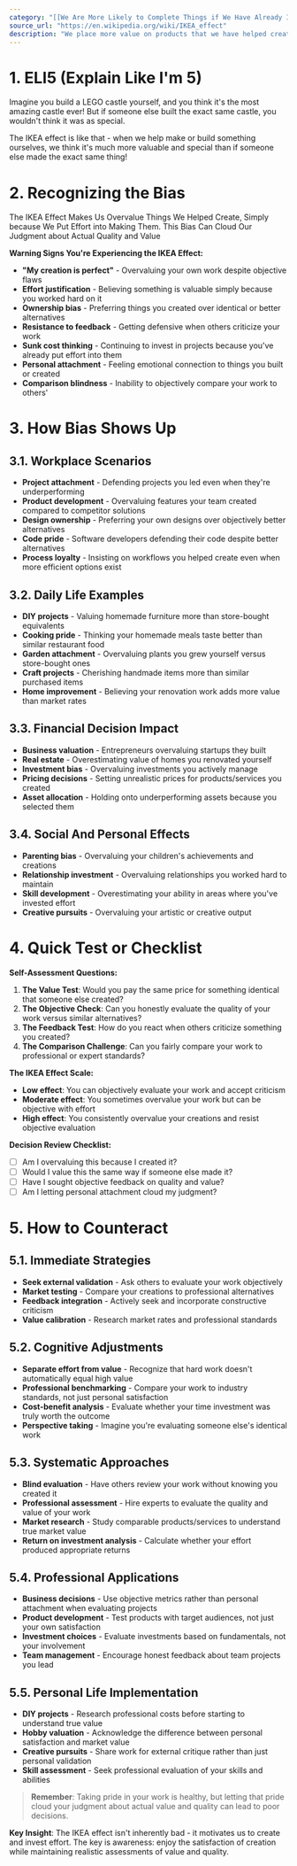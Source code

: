 ```yaml
---
category: "[[We Are More Likely to Complete Things if We Have Already Invested time and Energy in Them]]"
source_url: "https://en.wikipedia.org/wiki/IKEA_effect"
description: "We place more value on products that we have helped create."
---
```


# 1. ELI5 (Explain Like I'm 5)

Imagine you build a LEGO castle yourself, and you think it's the most amazing castle ever! But if someone else built the exact same castle, you wouldn't think it was as special.

The IKEA effect is like that - when we help make or build something ourselves, we think it's much more valuable and special than if someone else made the exact same thing!

# 2. Recognizing the Bias

The IKEA Effect Makes Us Overvalue Things We Helped Create, Simply because We Put Effort into Making Them. This Bias Can Cloud Our Judgment about Actual Quality and Value

**Warning Signs You're Experiencing the IKEA Effect:**

- **"My creation is perfect"** - Overvaluing your own work despite objective flaws
- **Effort justification** - Believing something is valuable simply because you worked hard on it
- **Ownership bias** - Preferring things you created over identical or better alternatives
- **Resistance to feedback** - Getting defensive when others criticize your work
- **Sunk cost thinking** - Continuing to invest in projects because you've already put effort into them
- **Personal attachment** - Feeling emotional connection to things you built or created
- **Comparison blindness** - Inability to objectively compare your work to others'

# 3. How Bias Shows Up

## 3.1. **Workplace Scenarios**

- **Project attachment** - Defending projects you led even when they're underperforming
- **Product development** - Overvaluing features your team created compared to competitor solutions
- **Design ownership** - Preferring your own designs over objectively better alternatives
- **Code pride** - Software developers defending their code despite better alternatives
- **Process loyalty** - Insisting on workflows you helped create even when more efficient options exist

## 3.2. **Daily Life Examples**

- **DIY projects** - Valuing homemade furniture more than store-bought equivalents
- **Cooking pride** - Thinking your homemade meals taste better than similar restaurant food
- **Garden attachment** - Overvaluing plants you grew yourself versus store-bought ones
- **Craft projects** - Cherishing handmade items more than similar purchased items
- **Home improvement** - Believing your renovation work adds more value than market rates

## 3.3. **Financial Decision Impact**

- **Business valuation** - Entrepreneurs overvaluing startups they built
- **Real estate** - Overestimating value of homes you renovated yourself
- **Investment bias** - Overvaluing investments you actively manage
- **Pricing decisions** - Setting unrealistic prices for products/services you created
- **Asset allocation** - Holding onto underperforming assets because you selected them

## 3.4. **Social And Personal Effects**

- **Parenting bias** - Overvaluing your children's achievements and creations
- **Relationship investment** - Overvaluing relationships you worked hard to maintain
- **Skill development** - Overestimating your ability in areas where you've invested effort
- **Creative pursuits** - Overvaluing your artistic or creative output

# 4. Quick Test or Checklist

**Self-Assessment Questions:**

1. **The Value Test**: Would you pay the same price for something identical that someone else created?
2. **The Objective Check**: Can you honestly evaluate the quality of your work versus similar alternatives?
3. **The Feedback Test**: How do you react when others criticize something you created?
4. **The Comparison Challenge**: Can you fairly compare your work to professional or expert standards?

**The IKEA Effect Scale:**
- **Low effect**: You can objectively evaluate your work and accept criticism
- **Moderate effect**: You sometimes overvalue your work but can be objective with effort
- **High effect**: You consistently overvalue your creations and resist objective evaluation

**Decision Review Checklist:**
- [ ] Am I overvaluing this because I created it?
- [ ] Would I value this the same way if someone else made it?
- [ ] Have I sought objective feedback on quality and value?
- [ ] Am I letting personal attachment cloud my judgment?

# 5. How to Counteract ️

## 5.1. **Immediate Strategies**

- **Seek external validation** - Ask others to evaluate your work objectively
- **Market testing** - Compare your creations to professional alternatives
- **Feedback integration** - Actively seek and incorporate constructive criticism
- **Value calibration** - Research market rates and professional standards

## 5.2. **Cognitive Adjustments**

- **Separate effort from value** - Recognize that hard work doesn't automatically equal high value
- **Professional benchmarking** - Compare your work to industry standards, not just personal satisfaction
- **Cost-benefit analysis** - Evaluate whether your time investment was truly worth the outcome
- **Perspective taking** - Imagine you're evaluating someone else's identical work

## 5.3. **Systematic Approaches**

- **Blind evaluation** - Have others review your work without knowing you created it
- **Professional assessment** - Hire experts to evaluate the quality and value of your work
- **Market research** - Study comparable products/services to understand true market value
- **Return on investment analysis** - Calculate whether your effort produced appropriate returns

## 5.4. **Professional Applications**

- **Business decisions** - Use objective metrics rather than personal attachment when evaluating projects
- **Product development** - Test products with target audiences, not just your own satisfaction
- **Investment choices** - Evaluate investments based on fundamentals, not your involvement
- **Team management** - Encourage honest feedback about team projects you lead

## 5.5. **Personal Life Implementation**

- **DIY projects** - Research professional costs before starting to understand true value
- **Hobby valuation** - Acknowledge the difference between personal satisfaction and market value
- **Creative pursuits** - Share work for external critique rather than just personal validation
- **Skill assessment** - Seek professional evaluation of your skills and abilities

> **Remember**: Taking pride in your work is healthy, but letting that pride cloud your judgment about actual value and quality can lead to poor decisions.

**Key Insight**: The IKEA effect isn't inherently bad - it motivates us to create and invest effort. The key is awareness: enjoy the satisfaction of creation while maintaining realistic assessments of value and quality.

